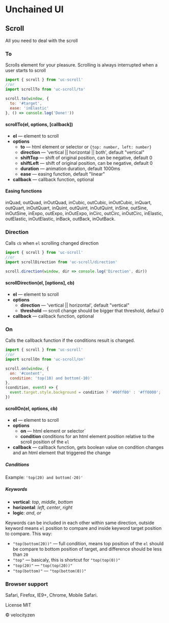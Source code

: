 # Unchained UI

## Scroll

All you need to deal with the scroll

### To

Scrolls element for your pleasure. Scrolling is always interrupted when a user starts to scroll

```js
import { scroll } from 'uc-scroll'
//or
import scrollTo from 'uc-scroll/to'

scroll.to(window, {
  to: '#target',
  ease: 'inElastic'
}, () => console.log('Done!'))

```
#### scrollTo(el, options, [callback])

* **el** — element to scroll
* **options**
  - **to** — html element or selector or `{top: number, left: number}`
  - **direction** — 'vertical || horizontal || both', default "vertical"
  -   **shiftTop** — shift of original position, can be negative, default 0
  -   **shiftLeft** — shift of original position, can be negative, default 0
  - **duration** — animation duration, default 1000ms
  - **ease** — easing function, default "linear"
* **callback** — callback function, optional

#### Easing functions
inQuad, outQuad, inOutQuad, inCubic, outCubic, inOutCubic, inQuart, outQuart, inOutQuart, inQuint, outQuint, inOutQuint, inSine, outSine, inOutSine, inExpo, outExpo, inOutExpo, inCirc, outCirc, inOutCirc, inElastic, outElastic, inOutElastic, inBack, outBack, inOutBack.

### Direction

Calls `cb` when `el` scrolling changed direction

```js
import { scroll } from 'uc-scroll'
//or
import scrollDirection from 'uc-scroll/direction'

scroll.direction(window, dir => console.log('Direction', dir))

```

#### scrollDirection(el, [options], cb)

* **el** — element to scroll
* **options**
  - **direction** — 'vertical || horizontal', default "vertical"
  - **threshold** — scroll change should be bigger that threshold, defaul 0
* **callback** — callback function, optional

### On

Calls the callback function if the conditions result is changed.

```js
import { scroll } from 'uc-scroll'
//or
import scrollOn from 'uc-scroll/on'

scroll.on(window, {
  on: '#content',
  condition: 'top(10) and bottom(-10)'
},
(condition, event) => {
  event.target.style.background = condition ? '#00ff00' : '#ff0000';
})
```

#### scrollOn(el, options, cb)

* **el** — element to scroll
* **options**
  - **on** — html element or selector`
  - **condition** conditions for an html element position relative to the scroll position of the `el`
* **callback** — callback function, gets boolean value on condition changes and an html element that triggered the change

##### Conditions
Example: `'top(20) and bottom(-20)'`

##### Keywords
*   **vertical**: _top_, _middle_, _bottom_
*   **horizontal**: _left_, _center_, _right_
*   **logic**:  _and_, _or_

Keywords can be included in each other within same direction, outside keyword means `el` position to compare and inside keyword target position to compare. This way:

* `"top(bottom(20))"` — full condition, means top position of the `el` should be compare to bottom position of target, and difference should be less than `20`
* `"top"` — basicaly, this is shortcut for `"top(top(0))"`
* `"top(20)"` — `"top(top(20))"`
* `"top(bottom)"` — `"top(bottom(0))"`

### Browser support

Safari, Firefox, IE9+, Chrome, Mobile Safari.

License MIT

© velocityzen
